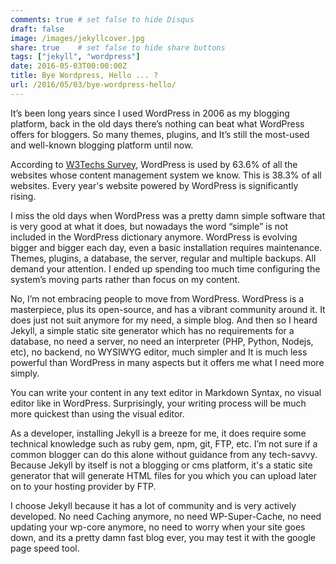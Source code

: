 ```yaml
---
comments: true # set false to hide Disqus
draft: false
image: /images/jekyllcover.jpg
share: true    # set false to hide share buttons
tags: ["jekyll", "wordpress"]
date: 2016-05-03T00:00:00Z
title: Bye Wordpress, Hello ... ?
url: /2016/05/03/bye-wordpress-hello/
---
```


It’s been long years since I used WordPress in 2006 as my blogging platform, back in the old days there’s nothing can beat what WordPress offers for bloggers. So many themes, plugins, and It’s still the most-used and well-known blogging platform until now.

According to [W3Techs Survey](https://w3techs.com/technologies/details/cm-wordpress), WordPress is used by 63.6% of all the websites whose content management system we know. This is 38.3% of all websites. Every year's website powered by WordPress is significantly rising.

I miss the old days when WordPress was a pretty damn simple software that is very good at what it does, but nowadays the word “simple” is not included in the WordPress dictionary anymore. WordPress is evolving bigger and bigger each day, even a basic installation requires maintenance. Themes, plugins, a database, the server, regular and multiple backups. All demand your attention. I ended up spending too much time configuring the system’s moving parts rather than focus on my content.

No, I’m not embracing people to move from WordPress. WordPress is a masterpiece, plus its open-source, and has a vibrant community around it. It does just not suit anymore for my need, a simple blog. And then so I heard Jekyll, a simple static site generator which has no requirements for a database, no need a server, no need an interpreter (PHP, Python, Nodejs, etc), no backend, no WYSIWYG editor, much simpler and It is much less powerful than WordPress in many aspects but it offers me what I need more simply.

You can write your content in any text editor in Markdown Syntax, no visual editor like in WordPress. Surprisingly, your writing process will be much more quickest than using the visual editor.

As a developer, installing Jekyll is a breeze for me, it does require some technical knowledge such as ruby gem, npm, git, FTP, etc. I’m not sure if a common blogger can do this alone without guidance from any tech-savvy. Because Jekyll by itself is not a blogging or cms platform, it's a static site generator that will generate HTML files for you which you can upload later on to your hosting provider by FTP.

I choose Jekyll because it has a lot of community and is very actively developed. No need Caching anymore, no need WP-Super-Cache, no need updating your wp-core anymore, no need to worry when your site goes down, and its a pretty damn fast blog ever, you may test it with the google page speed tool.